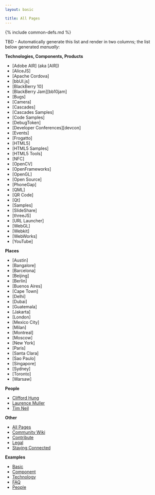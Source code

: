 ```yaml
---
layout: basic

title: All Pages
---
```

{% include common-defs.md %}

TBD - Automatically generate this list and render in two columns; the list below generated _manually_:

**Technologies, Components, Products**

* [Adobe AIR] \(aka [AIR]\)
* [AliceJS]
* [Apache Cordova]
* [bbUI.js]
* [BlackBerry 10]
* [BlackBerry Jam][bb10jam]
* [Bugs]
* [Camera]
* [Cascades]
* [Cascades Samples]
* [Code Samples]
* [DebugToken]
* [Developer Conferences][devcon]
* [Events]
* [Frogatto]
* [HTML5]
* [HTML5 Samples]
* [HTML5 Tools]
* [NFC]
* [OpenCV]
* [OpenFrameworks]
* [OpenGL]
* [Open Source]
* [PhoneGap]
* [QML]
* [QR Code]
* [Qt]
* [Samples]
* [SlideShare]
* [threeJS]
* [URL Launcher]
* [WebGL]
* [Webkit]
* [WebWorks]
* [YouTube]

**Places**

* [Austin]
* [Bangalore]
* [Barcelona]
* [Beijing]
* [Berlin]
* [Buenos Aires]
* [Cape Town]
* [Delhi]
* [Dubai]
* [Guatemala]
* [Jakarta]
* [London]
* [Mexico City]
* [Milan]
* [Montreal]
* [Moscow]
* [New York]
* [Paris]
* [Santa Clara]
* [Sao Paulo]
* [Singapore]
* [Sydney]
* [Toronto]
* [Warsaw]

**People**

* [Clifford Hung](Clifford_Hung.html)
* [Laurence Muller](Laurence_Muller.html)
* [Tim Neil](Tim_Neil.html)

**Other**

* [All Pages](All_Pages.html)
* [Community Wiki](Community_Wiki.html)
* [Contribute](other/Contribute.html)
* [Legal](other/Legal.html)
* [Staying Connected](Staying_Connected.html)

**Examples**

* [Basic](other/example-basic.html)
* [Component](other/example-component.html)
* [Technology](other/example-technology.html)
* [FAQ](other/example-faq.html)
* [People](other/example-people.html)


